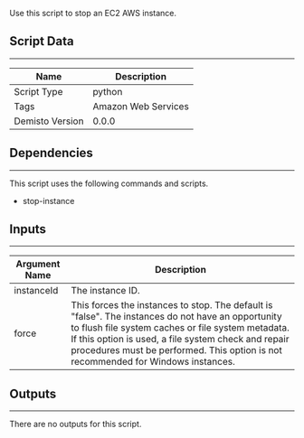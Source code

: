 Use this script to stop an EC2 AWS instance.
## Script Data
---

| **Name** | **Description** |
| --- | --- |
| Script Type | python |
| Tags | Amazon Web Services |
| Demisto Version | 0.0.0 |

## Dependencies
---
This script uses the following commands and scripts.
* stop-instance

## Inputs
---

| **Argument Name** | **Description** |
| --- | --- |
| instanceId | The instance ID. |
| force |  This forces the instances to stop. The default is "false". The instances do not have an opportunity to flush file system caches or file system metadata. If this option is used, a file system check and repair procedures must be performed. This option is not recommended for Windows instances. |

## Outputs
---
There are no outputs for this script.

